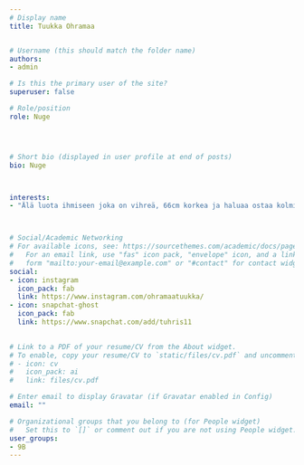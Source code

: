 ```yaml
---
# Display name
title: Tuukka Ohramaa


# Username (this should match the folder name)
authors:
- admin

# Is this the primary user of the site?
superuser: false

# Role/position
role: Nuge




# Short bio (displayed in user profile at end of posts)
bio: Nuge



interests:
- "Älä luota ihmiseen joka on vihreä, 66cm korkea ja haluaa ostaa kolmiolääkkeitä."



# Social/Academic Networking
# For available icons, see: https://sourcethemes.com/academic/docs/page-builder/#icons
#   For an email link, use "fas" icon pack, "envelope" icon, and a link in the
#   form "mailto:your-email@example.com" or "#contact" for contact widget.
social:
- icon: instagram
  icon_pack: fab
  link: https://www.instagram.com/ohramaatuukka/
- icon: snapchat-ghost
  icon_pack: fab
  link: https://www.snapchat.com/add/tuhris11
  

# Link to a PDF of your resume/CV from the About widget.
# To enable, copy your resume/CV to `static/files/cv.pdf` and uncomment the lines below.
# - icon: cv
#   icon_pack: ai
#   link: files/cv.pdf

# Enter email to display Gravatar (if Gravatar enabled in Config)
email: ""

# Organizational groups that you belong to (for People widget)
#   Set this to `[]` or comment out if you are not using People widget.
user_groups:
- 9B
---
```


